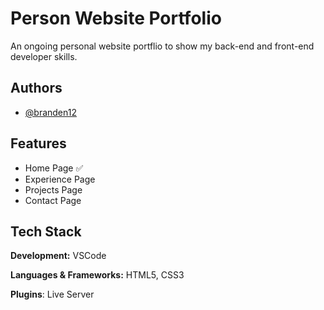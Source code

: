 # Person Website Portfolio

An ongoing personal website portflio to show my back-end and front-end developer skills.



## Authors

- [@branden12](https://github.com/branden12)


## Features

- Home Page ✅
- Experience Page
- Projects Page
- Contact Page


## Tech Stack

**Development:** VSCode

**Languages & Frameworks:** HTML5, CSS3

**Plugins**: Live Server

